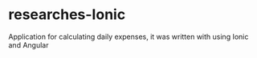 # researches-Ionic

Application for calculating daily expenses, it was written with using Ionic and Angular
